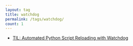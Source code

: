 ```yaml
---
layout: tag
title: watchdog
permalink: /tags/watchdog/
count: 1
---
```


- [TIL: Automated Python Script Reloading with Watchdog](https://gosein.de/til-python-watchdog.html)
